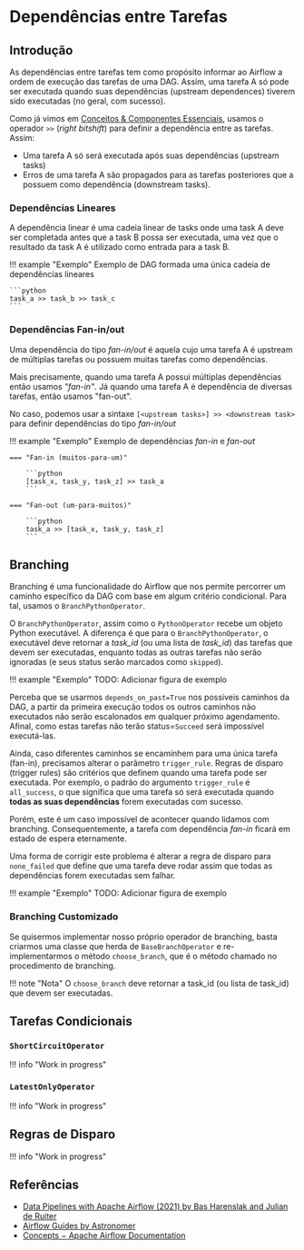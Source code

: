 # Dependências entre Tarefas

## Introdução

As dependências entre tarefas tem como propósito informar ao Airflow a ordem de execução das tarefas de uma DAG. Assim, uma tarefa A só pode ser executada quando suas dependências (upstream dependences) tiverem sido executadas (no geral, com sucesso).

Como já vimos em [Conceitos & Componentes Essenciais](../../introduction_to_apache_airflow/essential_concepts_and_components), usamos o operador `>>` (*right bitshift*) para definir a dependência entre as tarefas. Assim:

- Uma tarefa A só será executada após suas dependências (upstream tasks)
- Erros  de uma tarefa A são propagados para as tarefas posteriores que a possuem como dependência (downstream tasks).

### Dependências Lineares

A dependência linear é uma cadeia linear de tasks onde uma task A deve ser completada antes que a task B possa ser executada, uma vez que o resultado da task A é utilizado como entrada para a task B.

!!! example "Exemplo"
    Exemplo de DAG formada uma única cadeia de dependências lineares

    ```python
    task_a >> task_b >> task_c
    ```

### Dependências Fan-in/out

Uma dependência do tipo *fan-in/out* é aquela cujo uma tarefa A é upstream de múltiplas tarefas ou possuem muitas tarefas como dependências.

Mais precisamente, quando uma tarefa A possui múltiplas dependências então usamos *"fan-in"*. Já quando uma tarefa A é dependência de diversas tarefas, então usamos "fan-out".

No caso, podemos usar a sintaxe `[<upstream tasks>] >> <downstream task>` para definir dependências do tipo *fan-in/out*

!!! example "Exemplo"
    Exemplo de dependências *fan-in* e *fan-out*

    === "Fan-in (muitos-para-um)"

        ```python
        [task_x, task_y, task_z] >> task_a
        ```

    === "Fan-out (um-para-muitos)"

        ```python
        task_a >> [task_x, task_y, task_z]
        ```

## Branching

Branching é uma funcionalidade do Airflow que nos permite percorrer um caminho específico da DAG com base em algum critério condicional. Para tal, usamos o `BranchPythonOperator`.

O `BranchPythonOperator`, assim como o `PythonOperator` recebe um objeto Python executável. A diferença é que para o `BranchPythonOperator`, o executável deve retornar a *task_id* (ou uma lista de *task_id*) das tarefas que devem ser executadas, enquanto todas as outras tarefas não serão ignoradas (e seus status serão marcados como `skipped`).

!!! example "Exemplo"
    TODO: Adicionar figura de exemplo

Perceba que se usarmos `depends_on_past=True` nos possíveis caminhos da DAG, a partir da primeira execução todos os outros caminhos não executados não serão escalonados em qualquer próximo agendamento. Afinal, como estas tarefas não terão status=`Succeed` será impossível executá-las.

Ainda, caso diferentes caminhos se encaminhem para uma única tarefa (fan-in), precisamos alterar o parâmetro `trigger_rule`. Regras de disparo (trigger rules) são critérios que definem quando uma tarefa pode ser executada. Por exemplo, o padrão do argumento `trigger_rule` é `all_success`, o que significa que uma tarefa só será executada quando **todas as suas dependências** forem executadas com sucesso.

Porém, este é um caso impossível de acontecer quando lidamos com branching. Consequentemente, a tarefa com dependência *fan-in* ficará em estado de espera eternamente.

Uma forma de corrigir este problema é alterar a regra de disparo para `none_failed` que define que uma tarefa deve rodar assim que todas as dependências forem executadas sem falhar.

!!! example "Exemplo"
    TODO: Adicionar figura de exemplo

### Branching Customizado

Se quisermos implementar nosso próprio operador de branching, basta criarmos uma classe que herda de `BaseBranchOperator` e re-implementarmos o método `choose_branch`, que é o método chamado no procedimento de branching.

!!! note "Nota"
    O `choose_branch` deve retornar a task_id (ou lista de task_id) que devem ser executadas.

## Tarefas Condicionais

### `ShortCircuitOperator`

!!! info "Work in progress"

### `LatestOnlyOperator`

!!! info "Work in progress"

## Regras de Disparo

!!! info "Work in progress"

## Referências

- [Data Pipelines with Apache Airflow (2021) by Bas Harenslak and Julian de Ruiter](https://www.amazon.com.br/Data-Pipelines-Apache-Airflow-Harenslak/dp/1617296902)
- [Airflow Guides by Astronomer](https://www.astronomer.io/guides/)
- [Concepts $-$ Apache Airflow Documentation](https://airflow.apache.org/docs/apache-airflow/stable/concepts/index.html)